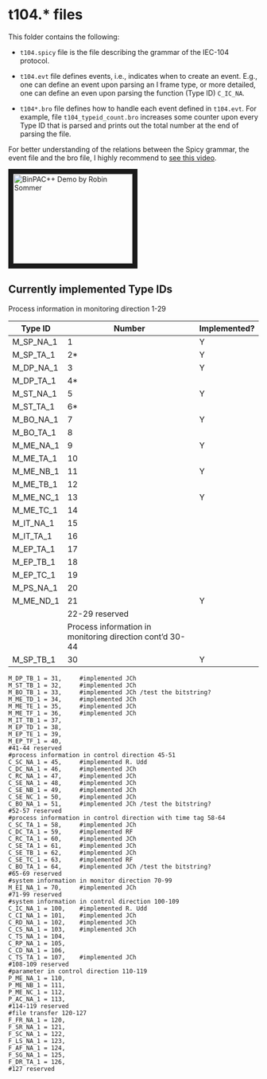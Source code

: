 # t104.* files 

This folder contains the following: 

* `t104.spicy` file is the file describing the grammar of the IEC-104 protocol.

* `t104.evt` file defines events, i.e., indicates when to create an event. E.g., one can define an event upon parsing an I frame type, or more detailed, one can define an even upon parsing the function (Type ID) `C_IC_NA`.

* `t104*.bro` file defines how to handle each event defined in `t104.evt`. For example, file `t104_typeid_count.bro` increases some counter upon every Type ID that is parsed and prints out the total number at the end of parsing the file. 

For better understanding of the relations between the Spicy grammar, the event file and the bro file, I highly recommend to [see this video](https://youtu.be/3sQ6thi_BR0).

<a href="http://www.youtube.com/watch?feature=player_embedded&v=3sQ6thi_BR0
" target="_blank"><img src="http://img.youtube.com/vi/3sQ6thi_BR0/0.jpg" 
alt="BinPAC++ Demo by Robin Sommer" width="240" height="180" border="10" /></a>



## Currently implemented Type IDs

Process information in monitoring direction 1-29

| Type ID 	| Number 	| Implemented? 	|
|-----------|-----------|--------------	|
| M_SP_NA_1	| 1 		| Y 			|
| M_SP_TA_1 | 2* 		| Y 			|
| M_DP_NA_1	| 3 		| Y 			|
| M_DP_TA_1	| 4* 		|				|
| M_ST_NA_1 | 5 		| Y 			|
| M_ST_TA_1	| 6*		| 				|
| M_BO_NA_1	| 7 		| Y				| 
| M_BO_TA_1	| 8 		|				|
| M_ME_NA_1	| 9 		| Y 			|
| M_ME_TA_1 | 10 		|				|
| M_ME_NB_1	| 11 		| Y 			|
| M_ME_TB_1	| 12 		| 				|
| M_ME_NC_1	| 13 		| Y 			|
| M_ME_TC_1	| 14 		| 				|
| M_IT_NA_1	| 15 		| 				|
| M_IT_TA_1	| 16 		| 				|
| M_EP_TA_1	| 17 		| 				|
| M_EP_TB_1	| 18 		| 				|
| M_EP_TC_1	| 19 		| 				|
| M_PS_NA_1	| 20 		| 				|
| M_ME_ND_1	| 21 		| Y				|
| 			| 22-29 reserved	|		|
|| Process information in monitoring direction cont’d 30-44 ||
| M_SP_TB_1	| 30 		| Y 			|

    M_DP_TB_1 = 31,     #implemented JCh
    M_ST_TB_1 = 32,     #implemented JCh
    M_BO_TB_1 = 33,     #implemented JCh /test the bitstring? 
    M_ME_TD_1 = 34,     #implemented JCh
    M_ME_TE_1 = 35,     #implemented JCh
    M_ME_TF_1 = 36,     #implemented JCh
    M_IT_TB_1 = 37,
    M_EP_TD_1 = 38,
    M_EP_TE_1 = 39,
    M_EP_TF_1 = 40,
    #41-44 reserved
    #process information in control direction 45-51
    C_SC_NA_1 = 45,     #implemented R. Udd
    C_DC_NA_1 = 46,     #implemented JCh 
    C_RC_NA_1 = 47,     #implemented JCh 
    C_SE_NA_1 = 48,     #implemented JCh
    C_SE_NB_1 = 49,     #implemented JCh
    C_SE_NC_1 = 50,     #implemented JCh
    C_BO_NA_1 = 51,     #implemented JCh /test the bitstring? 
    #52-57 reserved
    #process information in control direction with time tag 58-64
    C_SC_TA_1 = 58,     #implemented JCh
    C_DC_TA_1 = 59,     #implemented RF
    C_RC_TA_1 = 60,     #implemented JCh
    C_SE_TA_1 = 61,     #implemented JCh
    C_SE_TB_1 = 62,     #implemented JCh
    C_SE_TC_1 = 63,     #implemented RF
    C_BO_TA_1 = 64,     #implemented JCh /test the bitstring? 
    #65-69 reserved
    #system information in monitor direction 70-99
    M_EI_NA_1 = 70,     #implemented JCh
    #71-99 reserved
    #system information in control direction 100-109
    C_IC_NA_1 = 100,    #implemented R. Udd
    C_CI_NA_1 = 101,    #implemented JCh
    C_RD_NA_1 = 102,    #implemented JCh
    C_CS_NA_1 = 103,    #implemented JCh
    C_TS_NA_1 = 104,
    C_RP_NA_1 = 105,
    C_CD_NA_1 = 106,
    C_TS_TA_1 = 107,    #implemented JCh
    #108-109 reserved 
    #parameter in control direction 110-119
    P_ME_NA_1 = 110,
    P_ME_NB_1 = 111,
    P_ME_NC_1 = 112,
    P_AC_NA_1 = 113,
    #114-119 reserved
    #file transfer 120-127
    F_FR_NA_1 = 120,
    F_SR_NA_1 = 121, 
    F_SC_NA_1 = 122,
    F_LS_NA_1 = 123,
    F_AF_NA_1 = 124,
    F_SG_NA_1 = 125,
    F_DR_TA_1 = 126,
    #127 reserved